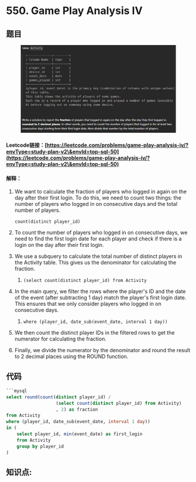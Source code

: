 # 550. Game Play Analysis IV

## 题目

<figure><img src="../../../.gitbook/assets/image (9) (1) (1).png" alt=""><figcaption></figcaption></figure>

#### Leetcode链接：[https://leetcode.com/problems/game-play-analysis-iv/?envType=study-plan-v2\&envId=top-sql-50](https://leetcode.com/problems/game-play-analysis-iv/?envType=study-plan-v2\&envId=top-sql-50)

#### 解释：

1.  We want to calculate the fraction of players who logged in again on the day after their first login. To do this, we need to count two things: the number of players who logged in on consecutive days and the total number of players.

    ```mysql
    count(distinct player_id) 
    ```
2. To count the number of players who logged in on consecutive days, we need to find the first login date for each player and check if there is a login on the day after their first login.
3. We use a subquery to calculate the total number of distinct players in the Activity table. This gives us the denominator for calculating the fraction.
   1. ```
      (select count(distinct player_id) from Activity
      ```
4. In the main query, we filter the rows where the player's ID and the date of the event (after subtracting 1 day) match the player's first login date. This ensures that we only consider players who logged in on consecutive days.
   1. ```
      where (player_id, date_sub(event_date, interval 1 day))
      ```
5. We then count the distinct player IDs in the filtered rows to get the numerator for calculating the fraction.
6. Finally, we divide the numerator by the denominator and round the result to 2 decimal places using the ROUND function.

## 代码

````sql
```mysql
select round(count(distinct player_id) / 
                   (select count(distinct player_id) from Activity)
                   , 2) as fraction
from Activity
where (player_id, date_sub(event_date, interval 1 day))
in (
    select player_id, min(event_date) as first_login
    from Activity
    group by player_id
)
````

## **知识点:**&#x20;
